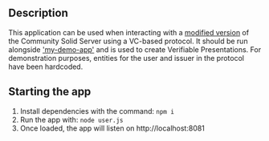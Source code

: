 ## Description

This application can be used when interacting with a [modified version](https://github.com/ben3101/CommunitySolidServer) of the Community Solid Server using a VC-based protocol. It should be run alongside ['my-demo-app'](https://github.com/ben3101/my-demo-app) and is used to create Verifiable Presentations. For demonstration purposes, entities for the user and issuer in the protocol have been hardcoded.

## Starting the app

1. Install dependencies with the command:
   `npm i`
2. Run the app with:
   `node user.js`
3. Once loaded, the app will listen on http://localhost:8081
